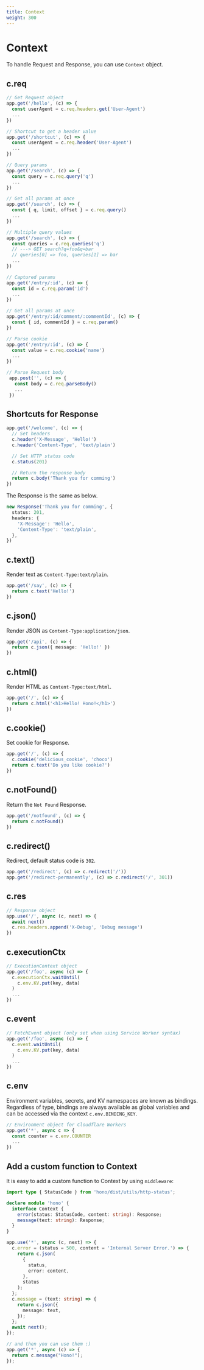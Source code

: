 ```yaml
---
title: Context
weight: 300
---
```


# Context

To handle Request and Response, you can use `Context` object.

## c.req

```ts
// Get Request object
app.get('/hello', (c) => {
  const userAgent = c.req.headers.get('User-Agent')
  ...
})

// Shortcut to get a header value
app.get('/shortcut', (c) => {
  const userAgent = c.req.header('User-Agent')
  ...
})

// Query params
app.get('/search', (c) => {
  const query = c.req.query('q')
  ...
})

// Get all params at once
app.get('/search', (c) => {
  const { q, limit, offset } = c.req.query()
  ...
})

// Multiple query values
app.get('/search', (c) => {
  const queries = c.req.queries('q')
  // ---> GET search?q=foo&q=bar
  // queries[0] => foo, queries[1] => bar
  ...
})

// Captured params
app.get('/entry/:id', (c) => {
  const id = c.req.param('id')
  ...
})

// Get all params at once
app.get('/entry/:id/comment/:commentId', (c) => {
  const { id, commentId } = c.req.param()
})

// Parse cookie
app.get('/entry/:id', (c) => {
  const value = c.req.cookie('name')
  ...
})

// Parse Request body
 app.post('', (c) => {
   const body = c.req.parseBody()
   ...
 })
```

## Shortcuts for Response

```ts
app.get('/welcome', (c) => {
  // Set headers
  c.header('X-Message', 'Hello!')
  c.header('Content-Type', 'text/plain')

  // Set HTTP status code
  c.status(201)

  // Return the response body
  return c.body('Thank you for comming')
})
```

The Response is the same as below.

```ts
new Response('Thank you for comming', {
  status: 201,
  headers: {
    'X-Message': 'Hello',
    'Content-Type': 'text/plain',
  },
})
```

## c.text()

Render text as `Content-Type:text/plain`.

```ts
app.get('/say', (c) => {
  return c.text('Hello!')
})
```

## c.json()

Render JSON as `Content-Type:application/json`.

```ts
app.get('/api', (c) => {
  return c.json({ message: 'Hello!' })
})
```

## c.html()

Render HTML as `Content-Type:text/html`.

```ts
app.get('/', (c) => {
  return c.html('<h1>Hello! Hono!</h1>')
})
```

## c.cookie()

Set cookie for Response.

```ts
app.get('/', (c) => {
  c.cookie('delicious_cookie', 'choco')
  return c.text('Do you like cookie?')
})
```

## c.notFound()

Return the `Not Found` Response.

```ts
app.get('/notfound', (c) => {
  return c.notFound()
})
```

## c.redirect()

Redirect, default status code is `302`.

```ts
app.get('/redirect', (c) => c.redirect('/'))
app.get('/redirect-permanently', (c) => c.redirect('/', 301))
```

## c.res

```ts
// Response object
app.use('/', async (c, next) => {
  await next()
  c.res.headers.append('X-Debug', 'Debug message')
})
```

## c.executionCtx

```ts
// ExecutionContext object
app.get('/foo', async (c) => {
  c.executionCtx.waitUntil(
    c.env.KV.put(key, data)
  )
  ...
})
```

## c.event

```ts
// FetchEvent object (only set when using Service Worker syntax)
app.get('/foo', async (c) => {
  c.event.waitUntil(
    c.env.KV.put(key, data)
  )
  ...
})
```

## c.env

Environment variables, secrets, and KV namespaces are known as bindings. Regardless of type, bindings are always available as global variables and can be accessed via the context `c.env.BINDING_KEY`.

```ts
// Environment object for Cloudflare Workers
app.get('*', async c => {
  const counter = c.env.COUNTER
  ...
})
```

## Add a custom function to Context

It is easy to add a custom function to Context by using `middleware`:

```ts
import type { StatusCode } from 'hono/dist/utils/http-status';

declare module 'hono' {
  interface Context {
    error(status: StatusCode, content: string): Response;
    message(text: string): Response;
  }
}

app.use('*', async (c, next) => {
  c.error = (status = 500, content = 'Internal Server Error.') => {
    return c.json(
      {
        status,
        error: content,
      },
      status
    );
  };
  c.message = (text: string) => {
    return c.json({
      message: text,
    });
  };
  await next();
});

// and then you can use them :)
app.get('*', async (c) => {
  return c.message("Hono!");
});
```
